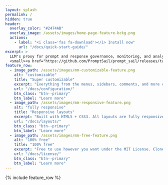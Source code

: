 ```yaml
---
layout: splash
permalink: /
hidden: true
header:
  overlay_color: "#2474AB"
  overlay_image: /assets/images/home-page-feature-bckg.png
  actions:
    - label: "<i class='fas fa-download'></i> Install now"
      url: "/docs/quick-start-guide/"
excerpt: >
  LLM's proxy for prompt and response governance, monitoring, and analysis.<br />
  <small><a href="https://github.com/PromptSail/prompt_sail/releases/tag/0.1">Latest release v0.1.0</a></small>
feature_row:
  - image_path: /assets/images/mm-customizable-feature.png
    alt: "customizable"
    title: "Super customizable"
    excerpt: "Everything from the menus, sidebars, comments, and more can be configured or set with YAML Front Matter."
    url: "/docs/configuration/"
    btn_class: "btn--primary"
    btn_label: "Learn more"
  - image_path: /assets/images/mm-responsive-feature.png
    alt: "fully responsive"
    title: "Responsive layouts"
    excerpt: "Built with HTML5 + CSS3. All layouts are fully responsive with helpers to augment your content."
    url: "/docs/layouts/"
    btn_class: "btn--primary"
    btn_label: "Learn more"
  - image_path: /assets/images/mm-free-feature.png
    alt: "100% free"
    title: "100% free"
    excerpt: "Free to use however you want under the MIT License. Clone it, fork it, customize it... whatever!"
    url: "/docs/license/"
    btn_class: "btn--primary"
    btn_label: "Learn more"      
---
```


{% include feature_row %}

